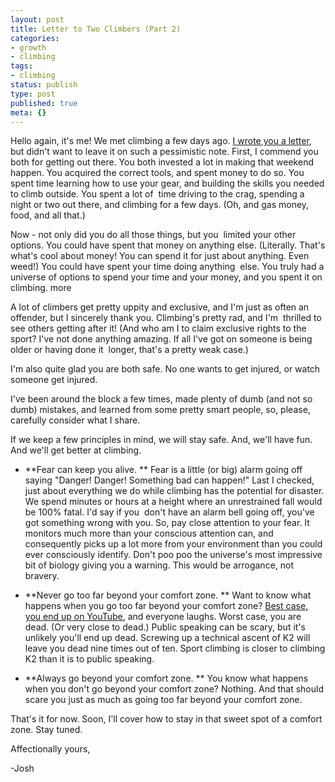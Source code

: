 ```yaml
---
layout: post
title: Letter to Two Climbers (Part 2)
categories:
- growth
- climbing
tags:
- climbing
status: publish
type: post
published: true
meta: {}
---
```




Hello again, it's me! We met climbing a few days ago.
[I wrote you a letter](/blog/2014/10/12/letter-to-two-climbers-part-1), but didn't want to leave it on such a pessimistic note.
First, I commend you both for getting out there. You both invested a lot in making that weekend happen. You acquired the correct tools, and spent money to do so. You spent time learning how to use your gear, and building the skills you needed to climb outside. You spent a lot of 
time driving to the crag, spending a night or two out there, and climbing for a few days. (Oh, and gas money, food, and all that.)



Now - not only did you do all those things, but you 
limited your other options. You could have spent that money on anything else. (Literally. That's what's cool about money! You can spend it for just about anything. Even weed!) You could have spent your 
time doing anything
 else. You truly had a universe of options to spend your time and your money, and you spent it on climbing.
more



A lot of climbers get pretty uppity and exclusive, and I'm just as often an offender, but I sincerely thank you. Climbing's pretty rad, and I'm 
thrilled to see others getting after it! (And who am I to claim exclusive rights to the sport? I've not done anything amazing. If all I've got on someone is being 
older or having done it 
longer, that's a pretty weak case.)



I'm also quite glad you are both safe. No one wants to get injured, or watch someone get injured.



I've been around the block a few times, made plenty of dumb (and not so dumb) mistakes, and learned from some pretty smart people, so, please, carefully consider what I share.



If we keep a few principles in mind, we will stay safe. And, we'll have fun. And we'll get better at climbing.


* **Fear can keep you alive. **
Fear is a little (or big) alarm going off saying "Danger! Danger! Something bad can happen!" Last I checked, just about everything we do while climbing has the potential for disaster. We spend minutes or hours at a height where an unrestrained fall would be 100% fatal. I'd say if you 
don't have an alarm bell going off, you've got something wrong with you. So, pay close attention to your fear. It monitors much more than your conscious attention can, and consequently picks up a lot more from your environment than you could ever consciously identify. Don't poo poo the universe's most impressive bit of biology giving you a warning. This would be arrogance, not bravery.


* **Never go too far beyond your comfort zone. **
Want to know what happens when you go too far beyond your comfort zone? 
[Best case, you end up on YouTube](https://www.youtube.com/results?search_query=fail+videos), and everyone laughs. Worst case, you are dead. (Or very close to dead.) Public speaking can be scary, but it's unlikely you'll end up dead. Screwing up a technical ascent of K2 will leave you dead nine times out of ten. Sport climbing is closer to climbing K2 than it is to public speaking.


* **Always go beyond your comfort zone. **
You know what happens when you don't go beyond your comfort zone? Nothing. And that should scare you just as much as going too far beyond your comfort zone.


That's it for now. Soon, I'll cover how to stay in that sweet spot of a comfort zone. Stay tuned.



Affectionally yours,



-Josh
